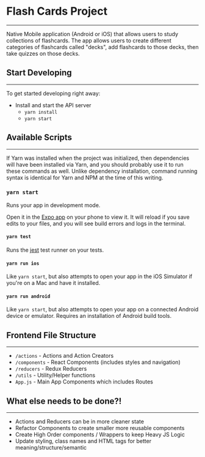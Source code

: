 # Flash Cards Project
---
Native Mobile application (Android or iOS) that allows users to study collections of flashcards. The app allows users to create different categories of flashcards called "decks", add flashcards to those decks, then take quizzes on those decks.


## Start Developing
---
To get started developing right away:

* Install and start the API server
    - `yarn install`
    - `yarn start`


## Available Scripts
---
If Yarn was installed when the project was initialized, then dependencies will have been installed via Yarn, and you should probably use it to run these commands as well. Unlike dependency installation, command running syntax is identical for Yarn and NPM at the time of this writing.

### `yarn start`

Runs your app in development mode.

Open it in the [Expo app](https://expo.io) on your phone to view it. It will reload if you save edits to your files, and you will see build errors and logs in the terminal.

#### `yarn test`

Runs the [jest](https://github.com/facebook/jest) test runner on your tests.

#### `yarn run ios`

Like `yarn start`, but also attempts to open your app in the iOS Simulator if you're on a Mac and have it installed.

#### `yarn run android`

Like `yarn start`, but also attempts to open your app on a connected Android device or emulator. Requires an installation of Android build tools.


## Frontend File Structure
---
- `/actions` - Actions and Action Creators
- `/components` - React Components (includes styles and navigation)
- `/reducers` - Redux Reducers
- `/utils` - Utility/Helper functions
- `App.js` - Main App Components which includes Routes


## What else needs to be done?!
---
- Actions and Reducers can be in more cleaner state
- Refactor Components to create smaller more reusable components
- Create High Order components / Wrappers to keep Heavy JS Logic
- Update styling, class names and HTML tags for better meaning/structure/semantic
